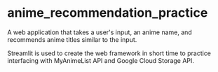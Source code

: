 # anime_recommendation_practice
A web application that takes a user's input, an anime name, and recommends anime titles similar to the input.

Streamlit is used to create the web framework in short time to practice interfacing with MyAnimeList API and Google Cloud Storage API.


